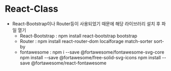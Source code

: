 # React-Class

* React-Bootstrap이나 Router등이 사용되었기 때문에 해당 라이브러리 설치 후 파일 열기
  - React-Bootstrap : npm install react-bootstrap bootstrap
  - Router : npm install react-router-dom localforage match-sorter sort-by
  - fontawesome :
    npm i --save @fortawesome/fontawesome-svg-core
    npm install --save @fortawesome/free-solid-svg-icons
    npm install --save @fortawesome/react-fontawesome
